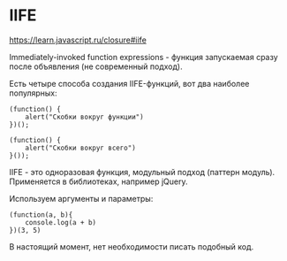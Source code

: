 # IIFE
https://learn.javascript.ru/closure#iife

Immediately-invoked function expressions - функция запускаемая сразу после объявления (не современный подход).

Есть четыре способа создания IIFE-функций, вот два наиболее популярных:

    (function() {
        alert("Скобки вокруг функции")
    })();

    (function() {
        alert("Скобки вокруг всего")
    }());

IIFE - это одноразовая функция, модульный подход (паттерн модуль). Применяется в библиотеках, например jQuery.

Используем аргументы и параметры:

    (function(a, b){
        console.log(a + b)
    })(3, 5)

В настоящий момент, нет необходимости писать подобный код.

